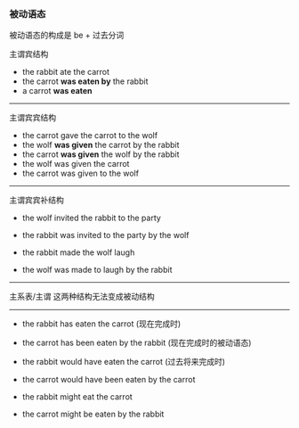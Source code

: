 ### 被动语态

被动语态的构成是 be + 过去分词

主谓宾结构

- the rabbit ate the carrot
- the carrot **was eaten by** the rabbit
- a carrot **was eaten**

___

主谓宾宾结构

- the carrot gave the carrot to the wolf
- the wolf **was given** the carrot by the rabbit
- the carrot **was given** the wolf by the rabbit
- the wolf was given the carrot
- the carrot was given to the wolf

___

主谓宾宾补结构

- the wolf invited the rabbit to the party
- the rabbit was invited to the party by the wolf



- the rabbit made the wolf laugh
- the wolf was made to laugh by the rabbit

___

主系表/主谓 这两种结构无法变成被动结构

___

- the rabbit has eaten the carrot (现在完成时)
- the carrot has been eaten by the rabbit (现在完成时的被动语态)



- the rabbit would have eaten the carrot (过去将来完成时)
- the carrot would have been eaten by the carrot



- the rabbit might eat the carrot
- the carrot might be eaten by the rabbit

